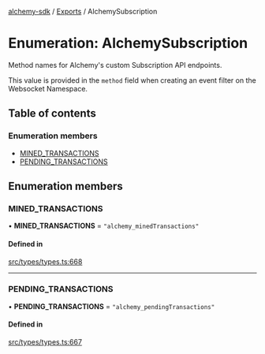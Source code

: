 [alchemy-sdk](../README.md) / [Exports](../modules.md) / AlchemySubscription

# Enumeration: AlchemySubscription

Method names for Alchemy's custom Subscription API endpoints.

This value is provided in the `method` field when creating an event filter on
the Websocket Namespace.

## Table of contents

### Enumeration members

- [MINED\_TRANSACTIONS](AlchemySubscription.md#mined_transactions)
- [PENDING\_TRANSACTIONS](AlchemySubscription.md#pending_transactions)

## Enumeration members

### MINED\_TRANSACTIONS

• **MINED\_TRANSACTIONS** = `"alchemy_minedTransactions"`

#### Defined in

[src/types/types.ts:668](https://github.com/alchemyplatform/alchemy-sdk-js/blob/44aa50c/src/types/types.ts#L668)

___

### PENDING\_TRANSACTIONS

• **PENDING\_TRANSACTIONS** = `"alchemy_pendingTransactions"`

#### Defined in

[src/types/types.ts:667](https://github.com/alchemyplatform/alchemy-sdk-js/blob/44aa50c/src/types/types.ts#L667)
